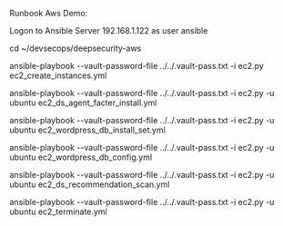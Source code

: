 Runbook Aws Demo:

Logon to Ansible Server 192.168.1.122 as user ansible

cd ~/devsecops/deepsecurity-aws

ansible-playbook --vault-password-file ../../.vault-pass.txt -i ec2.py ec2_create_instances.yml

ansible-playbook --vault-password-file ../../.vault-pass.txt -i ec2.py -u ubuntu ec2_ds_agent_facter_install.yml

ansible-playbook --vault-password-file ../../.vault-pass.txt -i ec2.py -u ubuntu ec2_wordpress_db_install_set.yml

ansible-playbook --vault-password-file ../../.vault-pass.txt -i ec2.py -u ubuntu ec2_wordpress_db_config.yml

ansible-playbook --vault-password-file ../../.vault-pass.txt -i ec2.py -u ubuntu ec2_ds_recommendation_scan.yml

ansible-playbook --vault-password-file ../../.vault-pass.txt -i ec2.py -u ubuntu ec2_terminate.yml

